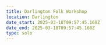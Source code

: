 ```yaml
---
title: Darlington Folk Workshop
location: Darlington
date_start: 2025-03-18T09:57:45.168Z
date_end: 2025-03-18T09:57:45.168Z
type: solo
---
```


